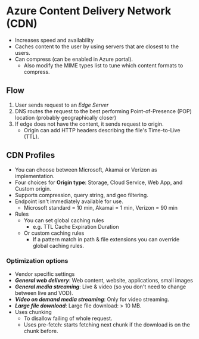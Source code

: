 # Azure Content Delivery Network (CDN)

- Increases speed and availability
- Caches content to the user by using servers that are closest to the users.
- Can compress (can be enabled in Azure portal).
  - Also modify the MIME types list to tune which content formats to compress.

## Flow

1. User sends request to an *Edge Server*
2. DNS routes the request to the best performing Point-of-Presence (POP) location (probably geographically closer)
3. If edge does not have the content, it sends request to origin.
   - Origin can add HTTP headers describing the file's Time-to-Live (TTL).

## CDN Profiles

- You can choose between Microsoft, Akamai or Verizon as implementation.
- Four choices for **Origin type**: Storage, Cloud Service, Web App, and Custom origin.
- Supports compression, query string, and geo filtering.
- Endpoint isn't immediately available for use.
  - Microsoft standard = 10 min, Akamai = 1 min, Verizon = 90 min
- Rules
  - You can set global caching rules
    - e.g. TTL Cache Expiration Duration
  - Or custom caching rules
    - If a pattern match in path & file extensions you can override global caching rules.

### Optimization options

- Vendor specific settings
- ***General web delivery***: Web content, website, applications, small images
- ***General media streaming***: Live & video (so  you don't need to change between live and VOD).
- ***Video on demand media streaming***: Only for video streaming.
- ***Large file download***: Large file download: > 10 MB.
- Uses chunking
  - To disallow failing of whole request.
  - Uses pre-fetch: starts fetching next chunk if the download is on the chunk before.
